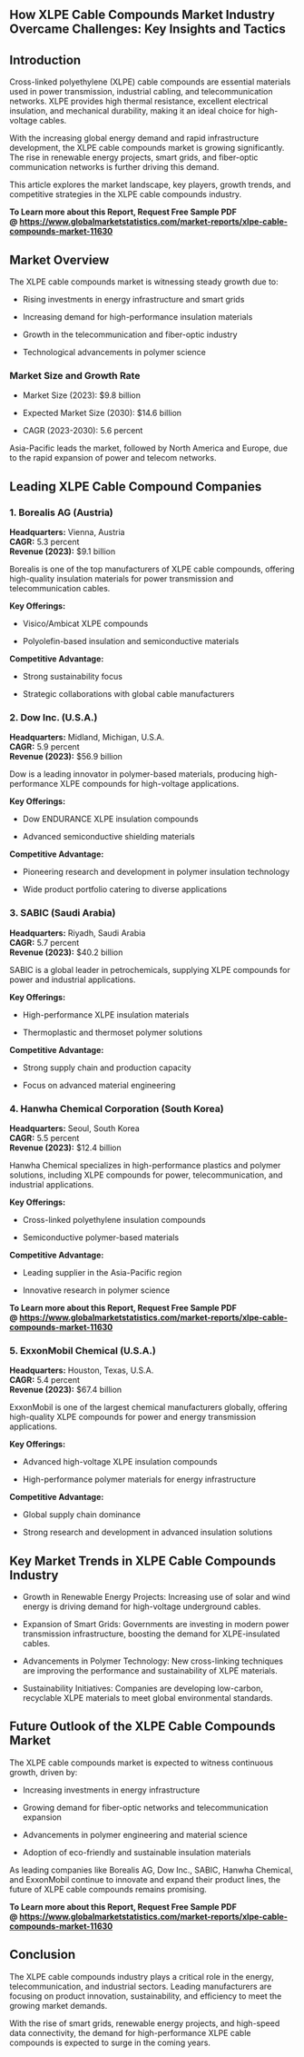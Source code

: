 <h2><strong>How XLPE Cable Compounds Market Industry Overcame Challenges: Key Insights and Tactics</strong></h2><h2><strong>Introduction</strong></h2><p>Cross-linked polyethylene (XLPE) cable compounds are essential materials used in power transmission, industrial cabling, and telecommunication networks. XLPE provides high thermal resistance, excellent electrical insulation, and mechanical durability, making it an ideal choice for high-voltage cables.</p><p>With the increasing global energy demand and rapid infrastructure development, the XLPE cable compounds market is growing significantly. The rise in renewable energy projects, smart grids, and fiber-optic communication networks is further driving this demand.</p><p>This article explores the market landscape, key players, growth trends, and competitive strategies in the XLPE cable compounds industry.</p><p><strong>To Learn more about this Report, Request Free Sample PDF @&nbsp;<a href="https://www.globalmarketstatistics.com/market-reports/xlpe-cable-compounds-market-11630">https://www.globalmarketstatistics.com/market-reports/xlpe-cable-compounds-market-11630</a></strong></p><h2><strong>Market Overview</strong></h2><p>The XLPE cable compounds market is witnessing steady growth due to:</p><ul><li><p>Rising investments in energy infrastructure and smart grids</p></li><li><p>Increasing demand for high-performance insulation materials</p></li><li><p>Growth in the telecommunication and fiber-optic industry</p></li><li><p>Technological advancements in polymer science</p></li></ul><h3><strong>Market Size and Growth Rate</strong></h3><ul><li><p>Market Size (2023): $9.8 billion</p></li><li><p>Expected Market Size (2030): $14.6 billion</p></li><li><p>CAGR (2023-2030): 5.6 percent</p></li></ul><p>Asia-Pacific leads the market, followed by North America and Europe, due to the rapid expansion of power and telecom networks.</p><h2><strong>Leading XLPE Cable Compound Companies</strong></h2><h3><strong>1. Borealis AG (Austria)</strong></h3><p><strong>Headquarters:</strong> Vienna, Austria<br /> <strong>CAGR:</strong> 5.3 percent<br /> <strong>Revenue (2023):</strong> $9.1 billion</p><p>Borealis is one of the top manufacturers of XLPE cable compounds, offering high-quality insulation materials for power transmission and telecommunication cables.</p><p><strong>Key Offerings:</strong></p><ul><li><p>Visico/Ambicat XLPE compounds</p></li><li><p>Polyolefin-based insulation and semiconductive materials</p></li></ul><p><strong>Competitive Advantage:</strong></p><ul><li><p>Strong sustainability focus</p></li><li><p>Strategic collaborations with global cable manufacturers</p></li></ul><h3><strong>2. Dow Inc. (U.S.A.)</strong></h3><p><strong>Headquarters:</strong> Midland, Michigan, U.S.A.<br /> <strong>CAGR:</strong> 5.9 percent<br /> <strong>Revenue (2023):</strong> $56.9 billion</p><p>Dow is a leading innovator in polymer-based materials, producing high-performance XLPE compounds for high-voltage applications.</p><p><strong>Key Offerings:</strong></p><ul><li><p>Dow ENDURANCE XLPE insulation compounds</p></li><li><p>Advanced semiconductive shielding materials</p></li></ul><p><strong>Competitive Advantage:</strong></p><ul><li><p>Pioneering research and development in polymer insulation technology</p></li><li><p>Wide product portfolio catering to diverse applications</p></li></ul><h3><strong>3. SABIC (Saudi Arabia)</strong></h3><p><strong>Headquarters:</strong> Riyadh, Saudi Arabia<br /> <strong>CAGR:</strong> 5.7 percent<br /> <strong>Revenue (2023):</strong> $40.2 billion</p><p>SABIC is a global leader in petrochemicals, supplying XLPE compounds for power and industrial applications.</p><p><strong>Key Offerings:</strong></p><ul><li><p>High-performance XLPE insulation materials</p></li><li><p>Thermoplastic and thermoset polymer solutions</p></li></ul><p><strong>Competitive Advantage:</strong></p><ul><li><p>Strong supply chain and production capacity</p></li><li><p>Focus on advanced material engineering</p></li></ul><h3><strong>4. Hanwha Chemical Corporation (South Korea)</strong></h3><p><strong>Headquarters:</strong> Seoul, South Korea<br /> <strong>CAGR:</strong> 5.5 percent<br /> <strong>Revenue (2023):</strong> $12.4 billion</p><p>Hanwha Chemical specializes in high-performance plastics and polymer solutions, including XLPE compounds for power, telecommunication, and industrial applications.</p><p><strong>Key Offerings:</strong></p><ul><li><p>Cross-linked polyethylene insulation compounds</p></li><li><p>Semiconductive polymer-based materials</p></li></ul><p><strong>Competitive Advantage:</strong></p><ul><li><p>Leading supplier in the Asia-Pacific region</p></li><li><p>Innovative research in polymer science</p></li></ul><p><strong>To Learn more about this Report, Request Free Sample PDF @&nbsp;<a href="https://www.globalmarketstatistics.com/market-reports/xlpe-cable-compounds-market-11630">https://www.globalmarketstatistics.com/market-reports/xlpe-cable-compounds-market-11630</a></strong></p><h3><strong>5. ExxonMobil Chemical (U.S.A.)</strong></h3><p><strong>Headquarters:</strong> Houston, Texas, U.S.A.<br /> <strong>CAGR:</strong> 5.4 percent<br /> <strong>Revenue (2023):</strong> $67.4 billion</p><p>ExxonMobil is one of the largest chemical manufacturers globally, offering high-quality XLPE compounds for power and energy transmission applications.</p><p><strong>Key Offerings:</strong></p><ul><li><p>Advanced high-voltage XLPE insulation compounds</p></li><li><p>High-performance polymer materials for energy infrastructure</p></li></ul><p><strong>Competitive Advantage:</strong></p><ul><li><p>Global supply chain dominance</p></li><li><p>Strong research and development in advanced insulation solutions</p></li></ul><h2><strong>Key Market Trends in XLPE Cable Compounds Industry</strong></h2><ul><li><p>Growth in Renewable Energy Projects: Increasing use of solar and wind energy is driving demand for high-voltage underground cables.</p></li><li><p>Expansion of Smart Grids: Governments are investing in modern power transmission infrastructure, boosting the demand for XLPE-insulated cables.</p></li><li><p>Advancements in Polymer Technology: New cross-linking techniques are improving the performance and sustainability of XLPE materials.</p></li><li><p>Sustainability Initiatives: Companies are developing low-carbon, recyclable XLPE materials to meet global environmental standards.</p></li></ul><h2><strong>Future Outlook of the XLPE Cable Compounds Market</strong></h2><p>The XLPE cable compounds market is expected to witness continuous growth, driven by:</p><ul><li><p>Increasing investments in energy infrastructure</p></li><li><p>Growing demand for fiber-optic networks and telecommunication expansion</p></li><li><p>Advancements in polymer engineering and material science</p></li><li><p>Adoption of eco-friendly and sustainable insulation materials</p></li></ul><p>As leading companies like Borealis AG, Dow Inc., SABIC, Hanwha Chemical, and ExxonMobil continue to innovate and expand their product lines, the future of XLPE cable compounds remains promising.</p><p><strong>To Learn more about this Report, Request Free Sample PDF @&nbsp;<a href="https://www.globalmarketstatistics.com/market-reports/xlpe-cable-compounds-market-11630">https://www.globalmarketstatistics.com/market-reports/xlpe-cable-compounds-market-11630</a></strong></p><h2><strong>Conclusion</strong></h2><p>The XLPE cable compounds industry plays a critical role in the energy, telecommunication, and industrial sectors. Leading manufacturers are focusing on product innovation, sustainability, and efficiency to meet the growing market demands.</p><p>With the rise of smart grids, renewable energy projects, and high-speed data connectivity, the demand for high-performance XLPE cable compounds is expected to surge in the coming years.</p>
